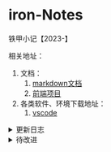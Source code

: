 # iron-Notes
铁甲小记【2023-】

相关地址：

1. 文档：
   1. [markdown文档](https://www.runoob.com/markdown/md-tutorial.html)
   2. [前端项目](https://github.com/lin-xin/vue-manage-system)
2. 各类软件、环境下载地址：
   1. [vscode](https://code.visualstudio.com/)



<details>
<summary>更新日志</summary>

- 2023-11-27:
	- [x] 学习api请求：GET请求，具体更新在tools/request
	- [x] 更新前端项目
	- [x] POST请求
- 2023-11-28:
	- [x] 学习api请求：POST请求，具体更新在tools/request
	- [x] 把js和python的脚本都写成可运行的简单程序：
	- [x] 将js文件再简化
- 2023-11-29:
	- [x] 更新项目书签
	- [x] 更新后端项目初步模型 
- 2023-12-01:
	- [x] 连接后端与数据库
	- [x] 更换前端项目模板
	- [x] 更新数据库模型文档
- 2023-12-16:
	- [x] 更新前几日数据库刷题记录
- 2024-02-22:
	- [x] 更新前端页面：登录
	- [x] 数据库增加学习记录表
	- [x] 更新后端：登录和学习记录的拉取
- 2024-02-25:
	- [x] 学习记录的拉取、添加。
- 2024-02-26:
	- [x] 学习记录的删除。
	- [x] 添加contribution模块。
- 2024-02-27:
	- [x] 完成contribution模块。
</details>

<details>
<summary>待改进</summary>


- [ ] 密码使用MD5加密
- [ ] 请求使用RestAPI风格优化
- [ ] 数据库使用Redis+MySql优化 

	

</details>